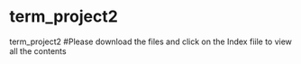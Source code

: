 # term_project2
term_project2
#Please download the files and click on the Index fiile to view all the contents
